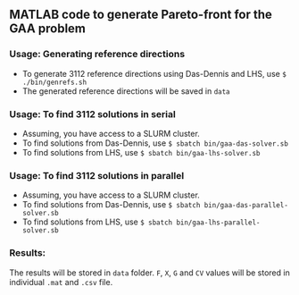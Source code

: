 ## MATLAB code to generate Pareto-front for the GAA problem

### Usage: Generating reference directions

 - To generate 3112 reference directions using Das-Dennis and LHS, use `$ ./bin/genrefs.sh`
 - The generated reference directions will be saved in `data`

### Usage: To find 3112 solutions in serial

 - Assuming, you have access to a SLURM cluster.
 - To find solutions from Das-Dennis, use `$ sbatch bin/gaa-das-solver.sb`
 - To find solutions from LHS, use `$ sbatch bin/gaa-lhs-solver.sb`

### Usage: To find 3112 solutions in parallel

 - Assuming, you have access to a SLURM cluster.
 - To find solutions from Das-Dennis, use `$ sbatch bin/gaa-das-parallel-solver.sb`
 - To find solutions from LHS, use `$ sbatch bin/gaa-lhs-parallel-solver.sb`

### Results:
    
The results will be stored in `data` folder. `F`, `X`, `G` and `CV` values will be stored in individual `.mat` and `.csv` file. 
